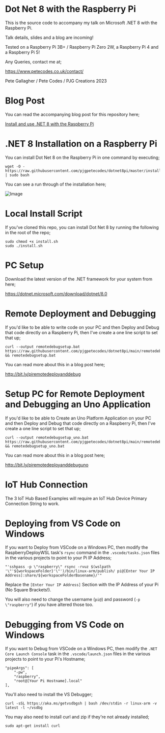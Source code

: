 # Dot Net 8 with the Raspberry Pi

This is the source code to accompany my talk on Microsoft .NET 8 with the Raspberry Pi.

Talk details, slides and a blog are incoming!

Tested on a Raspberry Pi 3B+ / Raspberry Pi Zero 2W, a Raspberry Pi 4 and a Raspberry Pi 5!

Any Queries, contact me at;

https://www.petecodes.co.uk/contact/

Pete Gallagher / Pete Codes / PJG Creations 2023

# Blog Post

You can read the accompanying blog post for this repository here;

[Install and use .NET 8 with the Raspberry Pi](http://bit.ly/dotnet8pi)

# .NET 8 Installation on a Raspberry Pi

You can install Dot Net 8 on the Raspberry Pi in one command by executing;

```
wget -O - https://raw.githubusercontent.com/pjgpetecodes/dotnet8pi/master/install.sh | sudo bash
```

You can see a run through of the installation here;

![Image](/assets/install.gif "Installation")

# Local Install Script

If you've cloned this repo, you can install Dot Net 8 by running the following in the root of the repo;

```
sudo chmod +x install.sh
sudo ./install.sh 

```

# PC Setup

Download the latest version of the .NET framework for your system from here;

https://dotnet.microsoft.com/download/dotnet/8.0

# Remote Deployment and Debugging

If you'd like to be able to write code on your PC and then Deploy and Debug that code directly on a Raspberry Pi, then I've create a one line script to set that up;

```
curl --output remotedebugsetup.bat https://raw.githubusercontent.com/pjgpetecodes/dotnet8pi/main/remotedebugsetup.bat && remotedebugsetup.bat
```

You can read more about this in a blog post here;

http://bit.ly/piremotedeployanddebug


# Setup PC for Remote Deployment and Debugging an Uno Application

If you'd like to be able to Create an Uno Platform Application on your PC and then Deploy and Debug that code directly on a Raspberry Pi, then I've create a one line script to set that up;

```
curl --output remotedebugsetup_uno.bat https://raw.githubusercontent.com/pjgpetecodes/dotnet8pi/main/remotedebugsetup_uno.bat && remotedebugsetup_uno.bat
```

You can read more about this in a blog post here;

http://bit.ly/piremotedeployanddebuguno

# IoT Hub Connection

The 3 IoT Hub Based Examples will require an IoT Hub Device Primary Connection String to work. 

# Deploying from VS Code on Windows

If you want to Deploy from VSCode on a Windows PC, then modify the RaspberryDeployWSL task's ```rsync``` command in the ```.vscode/tasks.json``` files in the various projects to point to your Pi IP Address;

```
"'sshpass -p \"raspberry\" rsync -rvuz $(wslpath '\"'${workspaceFolder}'\"')/bin/linux-arm/publish/ pi@[Enter Your IP Address]:share/${workspaceFolderBasename}/'"
```

Replace the ```[Enter Your IP Address]``` Section with the IP Address of your Pi (No Square Brackets!).

You will also need to change the username (```pi@```) and password (```-p \"raspberry"```) if you have altered those too.

# Debugging from VS Code on Windows

If you want to Debug from VSCode on a Windows PC, then modify the ```.NET Core Launch Console``` task in the ```.vscode/launch.json``` files in the various projects to point to your Pi's Hostname;

```
"pipeArgs": [
    "-pw",
    "raspberry",
    "root@[Your Pi Hostname].local"
],
```

You'll also need to install the VS Debugger;

```
curl -sSL https://aka.ms/getvsdbgsh | bash /dev/stdin -r linux-arm -v latest -l ~/vsdbg
```

You may also need to install curl and zip if they're not already installed;

```
sudo apt-get install curl
```